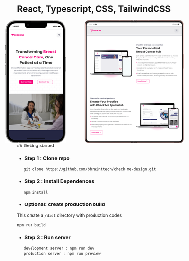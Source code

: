 # React, Typescript, CSS, TailwindCSS
<div style="display:flex;gap:60px;justify-content:center">
<img src='public/preview/iPhone-13-PRO-MAX.png'
style='height:400px'
/>
<img src='public/preview/Galaxy-Fold2.png'
style='height:400px'
/>
</div>
## Getting started

- ### Step 1 : Clone repo

```shell
   git clone https://github.com/bbrainttech/check-me-design.git
```

- ### Step 2 : install Dependences

```shell
   npm install
```
- ### Optional: create production build 
This create a `/dist` directory with production codes

```bash
npm run build
``` 
- ### Step 3 : Run server

```bash
   development server : npm run dev
   production server : npm run preview

```
